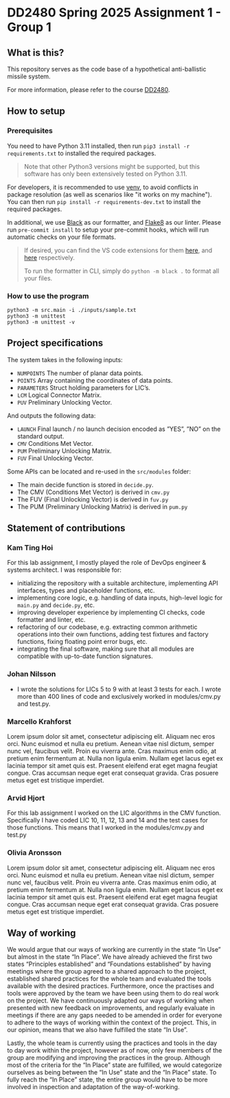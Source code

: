 # DD2480 Spring 2025 Assignment 1 - Group 1

## What is this?

This repository serves as the code base of a hypothetical anti-ballistic missile system.

For more information, please refer to the course [DD2480](https://www.kth.se/student/kurser/kurs/DD2480?startterm=20251&l=en).

## How to setup

### Prerequisites

You need to have Python 3.11 installed, then run `pip3 install -r requirements.txt` to installed the required packages.

> Note that other Python3 versions might be supported, but this software has only been extensively tested on Python 3.11.

For developers, it is recommended to use [venv](https://docs.python.org/3/library/venv.html), to avoid conflicts in package resolution (as well as scenarios like "it works on my machine"). You can then run `pip install -r requirements-dev.txt` to install the required packages.

In additional, we use [Black](https://github.com/psf/black) as our formatter, and [Flake8](https://github.com/PyCQA/flake8) as our linter. Please run `pre-commit install` to setup your pre-commit hooks, which will run automatic checks on your file formats.

> If desired, you can find the VS code extensions for them [here](https://marketplace.visualstudio.com/items?itemName=ms-python.black-formatter), and [here](https://marketplace.visualstudio.com/items?itemName=ms-python.flake8) respectively.
>
> To run the formatter in CLI, simply do `python -m black .` to format all your files.

### How to use the program

```
python3 -m src.main -i ./inputs/sample.txt
python3 -m unittest
python3 -m unittest -v
```

## Project specifications

The system takes in the following inputs:

- `NUMPOINTS` The number of planar data points.
- `POINTS` Array containing the coordinates of data points.
- `PARAMETERS` Struct holding parameters for LIC’s.
- `LCM` Logical Connector Matrix.
- `PUV` Preliminary Unlocking Vector.

And outputs the following data:

- `LAUNCH` Final launch / no launch decision encoded as ”YES”, ”NO” on the standard output.
- `CMV` Conditions Met Vector.
- `PUM` Preliminary Unlocking Matrix.
- `FUV` Final Unlocking Vector.

Some APIs can be located and re-used in the `src/modules` folder:

- The main decide function is stored in `decide.py`.
- The CMV (Conditions Met Vector) is derived in `cmv.py`
- The FUV (Final Unlocking Vector) is derived in `fuv.py`
- The PUM (Preliminary Unlocking Matrix) is derived in `pum.py`

## Statement of contributions

### Kam Ting Hoi

For this lab assignment, I mostly played the role of DevOps engineer & systems architect. I was responsible for:
- initializing the repository with a suitable architecture, implementing API interfaces, types and placeholder functions, etc.
- implementing core logic, e.g. handling of data inputs, high-level logic for `main.py` and `decide.py`, etc.
- improving developer experience by implementing CI checks, code formatter and linter, etc.
- refactoring of our codebase, e.g. extracting common arithmetic operations into their own functions, adding test fixtures and factory functions, fixing floating point error bugs, etc.
- integrating the final software, making sure that all modules are compatible with up-to-date function signatures.

### Johan Nilsson

- I wrote the solutions for LICs 5 to 9 with at least 3 tests for each. I wrote more than 400 lines of code and exclusively worked in modules/cmv.py and test.py.

### Marcello Krahforst

Lorem ipsum dolor sit amet, consectetur adipiscing elit. Aliquam nec eros orci. Nunc euismod et nulla eu pretium. Aenean vitae nisl dictum, semper nunc vel, faucibus velit. Proin eu viverra ante. Cras maximus enim odio, at pretium enim fermentum at. Nulla non ligula enim. Nullam eget lacus eget ex lacinia tempor sit amet quis est. Praesent eleifend erat eget magna feugiat congue. Cras accumsan neque eget erat consequat gravida. Cras posuere metus eget est tristique imperdiet.

### Arvid Hjort

For this lab assignment I worked on the LIC algorithms in the CMV function. Specifically I have coded LIC 10, 11, 12, 13 and 14 and the test cases for those functions. This means that I worked in the modules/cmv.py and test.py

### Olivia Aronsson

Lorem ipsum dolor sit amet, consectetur adipiscing elit. Aliquam nec eros orci. Nunc euismod et nulla eu pretium. Aenean vitae nisl dictum, semper nunc vel, faucibus velit. Proin eu viverra ante. Cras maximus enim odio, at pretium enim fermentum at. Nulla non ligula enim. Nullam eget lacus eget ex lacinia tempor sit amet quis est. Praesent eleifend erat eget magna feugiat congue. Cras accumsan neque eget erat consequat gravida. Cras posuere metus eget est tristique imperdiet.

## Way of working

We would argue that our ways of working are currently in the state “In Use” but almost in the state “In Place”. We have already achieved the first two states “Principles established” and “Foundations established” by having meetings where the group agreed to a shared approach to the project, established shared practices for the whole team and evaluated the tools available with the desired practices. Furthermore, once the practises and tools were approved by the team we have been using them to do real work on the project. We have continuously adapted our ways of working when presented with new feedback on improvements, and regularly evaluate in meetings if there are any gaps needed to be amended in order for everyone to adhere to the ways of working within the context of the project. This, in our opinion, means that we also have fulfilled the state “In Use”.

Lastly, the whole team is currently using the practices and tools in the day to day work within the project, however as of now, only few members of the group are modifying and improving the practices in the group. Although most of the criteria for the “In Place” state are fulfilled, we would categorize ourselves as being between the “In Use” state and the “In Place” state. To fully reach the “In Place” state, the entire group would have to be more involved in inspection and adaptation of the way-of-working.
